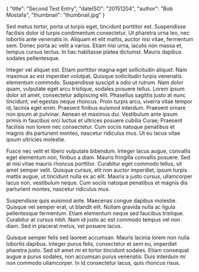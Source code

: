 {
	"title": "Second Test Entry",
	"dateISO": "20151204",
	"author": "Bob Mostafa",
    "thumbnail": "thumbnail.jpg"
}

Sed metus tortor, porta ut turpis eget, tincidunt porttitor est. Suspendisse facilisis dolor id turpis condimentum consectetur. Ut pharetra urna leo, nec lobortis ante venenatis in. Aliquam et elit mattis, auctor nisi vitae, fermentum sem. Donec porta ac velit a varius. Etiam nisi urna, iaculis non massa et, tempus cursus lectus. In hac habitasse platea dictumst. Mauris dapibus sodales pellentesque.

Integer vel aliquet est. Etiam porttitor magna eget sollicitudin aliquet. Nam maximus ac est imperdiet volutpat. Quisque sollicitudin turpis venenatis elementum commodo. Suspendisse suscipit a odio ut rutrum. Nam dolor quam, vulputate eget arcu tristique, sodales posuere tellus. Lorem ipsum dolor sit amet, consectetur adipiscing elit. Phasellus sagittis justo at nunc tincidunt, vel egestas neque rhoncus. Proin turpis arcu, viverra vitae tempor id, lacinia eget enim. Praesent finibus euismod interdum. Praesent ornare non ipsum at pulvinar. Aenean et maximus dui. Vestibulum ante ipsum primis in faucibus orci luctus et ultrices posuere cubilia Curae; Praesent facilisis non lorem nec consectetur. Cum sociis natoque penatibus et magnis dis parturient montes, nascetur ridiculus mus. Ut eu lacus vitae ipsum ultricies molestie.

Fusce nec velit et libero vulputate bibendum. Integer lacus augue, convallis eget elementum non, finibus a diam. Mauris fringilla convallis posuere. Sed at nisi vitae mauris rhoncus porttitor. Curabitur eget commodo tellus, sit amet semper velit. Quisque cursus, elit non auctor imperdiet, ipsum turpis mattis augue, ut tincidunt nulla ex ac elit. Mauris a justo cursus, ullamcorper lacus non, vestibulum neque. Cum sociis natoque penatibus et magnis dis parturient montes, nascetur ridiculus mus.

Suspendisse quis euismod ante. Maecenas congue dapibus molestie. Quisque vel semper erat, ut blandit elit. Nullam gravida nulla ac ligula pellentesque fermentum. Etiam elementum neque sed faucibus tristique. Curabitur at cursus nibh. Nam id justo ac est commodo tempus vel non diam. Sed in placerat metus, vel posuere lacus.

Quisque semper felis sed laoreet accumsan. Mauris lacinia lorem non nulla lobortis dapibus. Integer purus felis, consectetur et sem eu, imperdiet pharetra justo. Sed sit amet mi et tortor tincidunt sodales. Etiam consequat augue a purus sodales, non accumsan purus venenatis. Duis interdum mi non commodo ullamcorper. In id consectetur lacus, quis rhoncus risus.